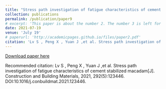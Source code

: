 ```yaml
---
title: "Stress path investigation of fatigue characteristics of cement stabilized macadam"
collection: publications
permalink: /publication/paper9
# excerpt: 'This paper is about the number 2. The number 3 is left for future work.'
date: 2021-07-19
venue: 'July 19'
# paperurl: 'http://academicpages.github.io/files/paper2.pdf'
citation: 'Lv S , Peng X , Yuan J ,et al. Stress path investigation of fatigue characteristics of cement stabilized macadam[J]. Construction and Building Materials, 2021, 292(5):123446. DOI:10.1016/j.conbuildmat.2021.123446.'
---
```



[Download paper here](10.1016/j.conbuildmat.2021.123446)

Recommended citation: Lv S , Peng X , Yuan J ,et al. Stress path investigation of fatigue characteristics of cement stabilized macadam[J]. Construction and Building Materials, 2021, 292(5):123446. DOI:10.1016/j.conbuildmat.2021.123446.
